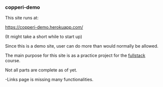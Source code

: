 ### copperi-demo

This site runs at:

https://copperi-demo.herokuapp.com/

(It might take a short while to start up)

Since this is a demo site, user can do more than would normally be allowed.

The main purpose for this site is as a practice project for the [fullstack](https://fullstackopen.com/) course.

Not all parts are complete as of yet.

-Links page is missing many functionalities.







